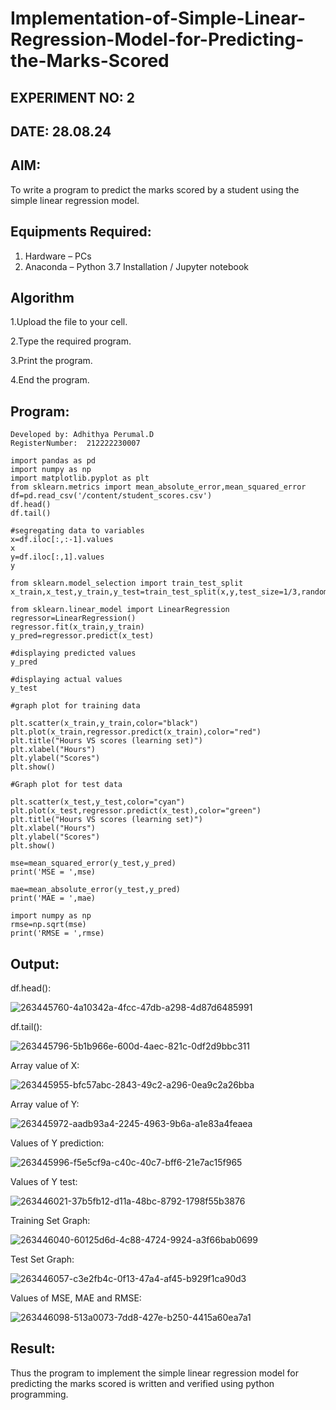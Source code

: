 # Implementation-of-Simple-Linear-Regression-Model-for-Predicting-the-Marks-Scored

## EXPERIMENT NO: 2

## DATE: 28.08.24

## AIM:
To write a program to predict the marks scored by a student using the simple linear regression model.

## Equipments Required:
1. Hardware – PCs
2. Anaconda – Python 3.7 Installation / Jupyter notebook

## Algorithm

1.Upload the file to your cell.

2.Type the required program. 

3.Print the program.

4.End the program.

## Program:
```
Developed by: Adhithya Perumal.D
RegisterNumber:  212222230007

import pandas as pd
import numpy as np
import matplotlib.pyplot as plt
from sklearn.metrics import mean_absolute_error,mean_squared_error
df=pd.read_csv('/content/student_scores.csv')
df.head()
df.tail()

#segregating data to variables
x=df.iloc[:,:-1].values
x
y=df.iloc[:,1].values
y

from sklearn.model_selection import train_test_split
x_train,x_test,y_train,y_test=train_test_split(x,y,test_size=1/3,random_state=0)

from sklearn.linear_model import LinearRegression
regressor=LinearRegression()
regressor.fit(x_train,y_train)
y_pred=regressor.predict(x_test)

#displaying predicted values
y_pred

#displaying actual values
y_test

#graph plot for training data

plt.scatter(x_train,y_train,color="black") 
plt.plot(x_train,regressor.predict(x_train),color="red") 
plt.title("Hours VS scores (learning set)") 
plt.xlabel("Hours") 
plt.ylabel("Scores") 
plt.show()

#Graph plot for test data

plt.scatter(x_test,y_test,color="cyan")
plt.plot(x_test,regressor.predict(x_test),color="green")
plt.title("Hours VS scores (learning set)")
plt.xlabel("Hours")
plt.ylabel("Scores")
plt.show()

mse=mean_squared_error(y_test,y_pred)
print('MSE = ',mse)

mae=mean_absolute_error(y_test,y_pred)
print('MAE = ',mae)

import numpy as np
rmse=np.sqrt(mse)
print('RMSE = ',rmse)
```
## Output:

df.head():

![263445760-4a10342a-4fcc-47db-a298-4d87d6485991](https://github.com/Adhithya4116/Implementation-of-Simple-Linear-Regression-Model-for-Predicting-the-Marks-Scored/assets/118707079/e66a3d9b-e4cb-4916-9abb-0eb48b0af07a)

df.tail():

![263445796-5b1b966e-600d-4aec-821c-0df2d9bbc311](https://github.com/Adhithya4116/Implementation-of-Simple-Linear-Regression-Model-for-Predicting-the-Marks-Scored/assets/118707079/89e11f29-7182-45ea-96a7-cd89d0b585a6)

Array value of X:

![263445955-bfc57abc-2843-49c2-a296-0ea9c2a26bba](https://github.com/Adhithya4116/Implementation-of-Simple-Linear-Regression-Model-for-Predicting-the-Marks-Scored/assets/118707079/551bf75d-5453-48a6-a1c4-d41234d16c2b)

Array value of Y:

![263445972-aadb93a4-2245-4963-9b6a-a1e83a4feaea](https://github.com/Adhithya4116/Implementation-of-Simple-Linear-Regression-Model-for-Predicting-the-Marks-Scored/assets/118707079/28c096f9-a216-43be-9d6a-94edba26ac8b)

Values of Y prediction:

![263445996-f5e5cf9a-c40c-40c7-bff6-21e7ac15f965](https://github.com/Adhithya4116/Implementation-of-Simple-Linear-Regression-Model-for-Predicting-the-Marks-Scored/assets/118707079/b87b3ea4-0dcb-45dd-aa8d-515acf8bb608)

Values of Y test:

![263446021-37b5fb12-d11a-48bc-8792-1798f55b3876](https://github.com/Adhithya4116/Implementation-of-Simple-Linear-Regression-Model-for-Predicting-the-Marks-Scored/assets/118707079/b9109d5b-6965-401b-b3e3-77a5bb748437)

Training Set Graph:

![263446040-60125d6d-4c88-4724-9924-a3f66bab0699](https://github.com/Adhithya4116/Implementation-of-Simple-Linear-Regression-Model-for-Predicting-the-Marks-Scored/assets/118707079/123498e5-2131-45a5-8c36-6f70f65a73ba)

Test Set Graph:

![263446057-c3e2fb4c-0f13-47a4-af45-b929f1ca90d3](https://github.com/Adhithya4116/Implementation-of-Simple-Linear-Regression-Model-for-Predicting-the-Marks-Scored/assets/118707079/1de58726-7ffa-43ed-9666-8f4416c71c29)

Values of MSE, MAE and RMSE:

![263446098-513a0073-7dd8-427e-b250-4415a60ea7a1](https://github.com/Adhithya4116/Implementation-of-Simple-Linear-Regression-Model-for-Predicting-the-Marks-Scored/assets/118707079/4e59d4fa-da91-4b7e-b172-9220fd9fefa7)

## Result:
Thus the program to implement the simple linear regression model for predicting the marks scored is written and verified using python programming.
